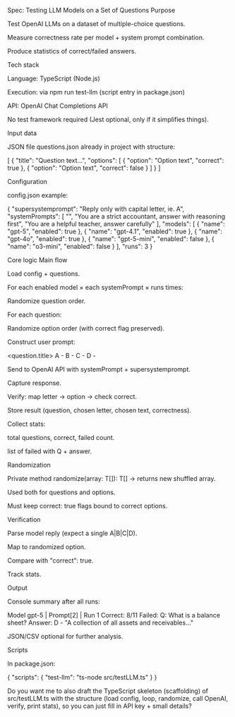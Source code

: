 Spec: Testing LLM Models on a Set of Questions
Purpose

Test OpenAI LLMs on a dataset of multiple-choice questions.

Measure correctness rate per model + system prompt combination.

Produce statistics of correct/failed answers.

Tech stack

Language: TypeScript (Node.js)

Execution: via npm run test-llm (script entry in package.json)

API: OpenAI Chat Completions API

No test framework required (Jest optional, only if it simplifies things).

Input data

JSON file questions.json already in project with structure:

[
  {
    "title": "Question text...",
    "options": [
      { "option": "Option text", "correct": true },
      { "option": "Option text", "correct": false }
    ]
  }
]

Configuration

config.json example:

{
  "supersystemprompt": "Reply only with capital letter, ie. A",
  "systemPrompts": [
    "",
    "You are a strict accountant, answer with reasoning first",
    "You are a helpful teacher, answer carefully"
  ],
  "models": [
    { "name": "gpt-5", "enabled": true },
    { "name": "gpt-4.1", "enabled": true },
    { "name": "gpt-4o", "enabled": true },
    { "name": "gpt-5-mini", "enabled": false },
    { "name": "o3-mini", "enabled": false }
  ],
  "runs": 3
}

Core logic
Main flow

Load config + questions.

For each enabled model × each systemPrompt × runs times:

Randomize question order.

For each question:

Randomize option order (with correct flag preserved).

Construct user prompt:

<question.title>
A - <option1>
B - <option2>
C - <option3>
D - <option4>


Send to OpenAI API with systemPrompt + supersystemprompt.

Capture response.

Verify: map letter → option → check correct.

Store result (question, chosen letter, chosen text, correctness).

Collect stats:

total questions, correct, failed count.

list of failed with Q + answer.

Randomization

Private method randomize<T>(array: T[]): T[] → returns new shuffled array.

Used both for questions and options.

Must keep correct: true flags bound to correct options.

Verification

Parse model reply (expect a single A|B|C|D).

Map to randomized option.

Compare with "correct": true.

Track stats.

Output

Console summary after all runs:

Model gpt-5 | Prompt[2] | Run 1
Correct: 8/11
Failed:
  Q: What is a balance sheet?
  Answer: D - "A collection of all assets and receivables..."


JSON/CSV optional for further analysis.

Scripts

In package.json:

{
  "scripts": {
    "test-llm": "ts-node src/testLLM.ts"
  }
}


Do you want me to also draft the TypeScript skeleton (scaffolding) of src/testLLM.ts with the structure (load config, loop, randomize, call OpenAI, verify, print stats), so you can just fill in API key + small details?